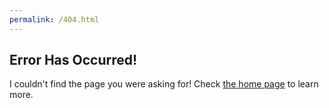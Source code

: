 ```yaml
---
permalink: /404.html
---
```


## Error Has Occurred!

I couldn't find the page you were asking for! Check [the home page](https://bobthegod78.github.io/) to learn more.
